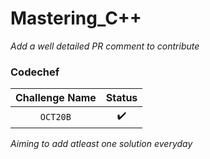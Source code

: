 # Mastering_C++

_Add a well detailed PR comment to contribute_

### Codechef

| Challenge Name | Status |
| :---: | :---: |
| `OCT20B` | ✔️ |


*Aiming to add atleast one solution everyday*
